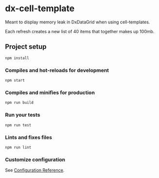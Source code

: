 # dx-cell-template
Meant to display memory leak in DxDataGrid when using cell-templates.

Each refresh creates a new list of 40 items that together makes up 100mb. 
## Project setup
```
npm install
```

### Compiles and hot-reloads for development
```
npm start
```

### Compiles and minifies for production
```
npm run build
```

### Run your tests
```
npm run test
```

### Lints and fixes files
```
npm run lint
```

### Customize configuration
See [Configuration Reference](https://cli.vuejs.org/config/).
